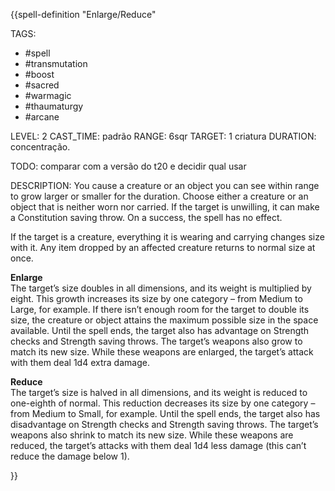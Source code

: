 {{spell-definition "Enlarge/Reduce"

TAGS:
- #spell
- #transmutation
- #boost
- #sacred
- #warmagic
- #thaumaturgy
- #arcane

LEVEL: 2
CAST_TIME: padrão
RANGE: 6sqr
TARGET: 1 criatura
DURATION: concentração.

TODO: comparar com a versão do t20 e decidir qual usar

DESCRIPTION:
You cause a creature or an object you can see within range to grow larger or smaller for the duration. Choose either a creature or an object that is neither worn nor carried. If the target is unwilling, it can make a Constitution saving throw. On a success, the spell has no effect.  
  
If the target is a creature, everything it is wearing and carrying changes size with it. Any item dropped by an affected creature returns to normal size at once.  
  
**Enlarge**   
The target’s size doubles in all dimensions, and its weight is multiplied by eight. This growth increases its size by one category – from Medium to Large, for example. If there isn’t enough room for the target to double its size, the creature or object attains the maximum possible size in the space available. Until the spell ends, the target also has advantage on Strength checks and Strength saving throws. The target’s weapons also grow to match its new size. While these weapons are enlarged, the target’s attack with them deal 1d4 extra damage.  
  
**Reduce**   
The target’s size is halved in all dimensions, and its weight is reduced to one-eighth of normal. This reduction decreases its size by one category – from Medium to Small, for example. Until the spell ends, the target also has disadvantage on Strength checks and Strength saving throws. The target’s weapons also shrink to match its new size. While these weapons are reduced, the target’s attacks with them deal 1d4 less damage (this can’t reduce the damage below 1).

}}
